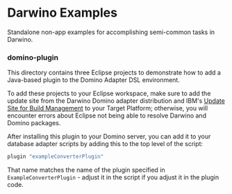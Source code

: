 # Darwino Examples
Standalone non-app examples for accomplishing semi-common tasks in Darwino.

### domino-plugin

This directory contains three Eclipse projects to demonstrate how to add a Java-based plugin to the Domino Adapter DSL environment. 

To add these projects to your Eclipse workspace, make sure to add the update site from the Darwino Domino adapter distribution and IBM's [Update Site for Build Management](https://extlib.openntf.org/main.nsf/project.xsp?r=project/IBM%20Domino%20Update%20Site%20for%20Build%20Management) to your Target Platform; otherwise, you will encounter errors about Eclipse not being able to resolve Darwino and Domino packages.

After installing this plugin to your Domino server, you can add it to your database adapter scripts by adding this to the top level of the script:

```groovy
plugin "exampleConverterPlugin"
```

That name matches the name of the plugin specified in `ExampleConverterPlugin` - adjust it in the script if you adjust it in the plugin code.